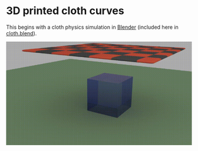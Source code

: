 # 3D printed cloth curves

This begins with a cloth physics simulation in [Blender](https://www.blender.org/) (included here in [cloth.blend](cloth.blend)).

![Cloth drop](images/cloth-drop.gif)
